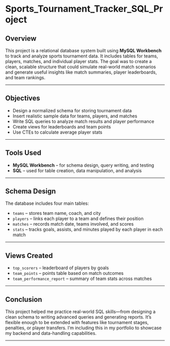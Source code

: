 # Sports_Tournament_Tracker_SQL_Project


##  Overview

This project is a relational database system built using **MySQL Workbench** to track and analyze sports tournament data. It includes tables for teams, players, matches, and individual player stats. The goal was to create a clean, scalable structure that could simulate real-world match scenarios and generate useful insights like match summaries, player leaderboards, and team rankings.

---

##  Objectives

- Design a normalized schema for storing tournament data  
- Insert realistic sample data for teams, players, and matches  
- Write SQL queries to analyze match results and player performance  
- Create views for leaderboards and team points  
- Use CTEs to calculate average player stats  


---

##  Tools Used

- **MySQL Workbench** – for schema design, query writing, and testing  
- **SQL** – used for table creation, data manipulation, and analysis  


---

##  Schema Design

The database includes four main tables:

- `teams` – stores team name, coach, and city  
- `players` – links each player to a team and defines their position  
- `matches` – records match date, teams involved, and scores  
- `stats` – tracks goals, assists, and minutes played by each player in each match



---


##  Views Created

- `top_scorers` – leaderboard of players by goals  
- `team_points` – points table based on match outcomes  
- `team_performance_report` – summary of team stats across matches

---

##  Conclusion

This project helped me practice real-world SQL skills—from designing a clean schema to writing advanced queries and generating reports. It’s flexible enough to be extended with features like tournament stages, penalties, or player transfers. I’m including this in my portfolio to showcase my backend and data-handling capabilities.

---
